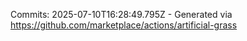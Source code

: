 Commits: 2025-07-10T16:28:49.795Z - Generated via https://github.com/marketplace/actions/artificial-grass
<br>
